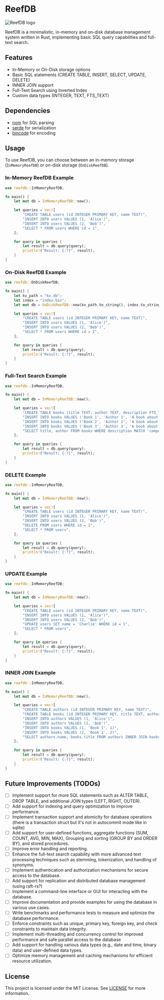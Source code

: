 # ReefDB

![ReefDB logo](https://user-images.githubusercontent.com/18029834/236632891-643c5a0a-8e26-4e88-9bc2-db69125b295f.png)

ReefDB is a minimalistic, in-memory and on-disk database management system written in Rust, implementing basic SQL query capabilities and full-text search.

## Features

- In-Memory or On-Disk storage options
- Basic SQL statements (CREATE TABLE, INSERT, SELECT, UPDATE, DELETE)
- INNER JOIN support
- Full-Text Search using Inverted Index
- Custom data types (INTEGER, TEXT, FTS_TEXT)

## Dependencies

- [nom](https://github.com/Geal/nom) for SQL parsing
- [serde](https://github.com/serde-rs/serde) for serialization
- [bincode](https://github.com/bincode-org/bincode) for encoding

## Usage

To use ReefDB, you can choose between an in-memory storage (`InMemoryReefDB`) or on-disk storage (`OnDiskReefDB`). 

### In-Memory ReefDB Example

```rust
use reefdb::InMemoryReefDB;

fn main() {
    let mut db = InMemoryReefDB::new();

    let queries = vec![
        "CREATE TABLE users (id INTEGER PRIMARY KEY, name TEXT)",
        "INSERT INTO users VALUES (1, 'Alice')",
        "INSERT INTO users VALUES (2, 'Bob')",
        "SELECT * FROM users WHERE id = 1",
    ];

    for query in queries {
        let result = db.query(query);
        println!("Result: {:?}", result);
    }
}
```

### On-Disk ReefDB Example

```rust
use reefdb::OnDiskReefDB;

fn main() {
    let kv_path = "kv.db";
    let index = "index.bin";
    let mut db = OnDiskReefDB::new(kv_path.to_string(), index.to_string());

    let queries = vec![
        "CREATE TABLE users (id INTEGER PRIMARY KEY, name TEXT)",
        "INSERT INTO users VALUES (1, 'Alice')",
        "INSERT INTO users VALUES (2, 'Bob')",
        "SELECT * FROM users WHERE id = 1",
    ];

    for query in queries {
        let result = db.query(query);
        println!("Result: {:?}", result);
    }
}
```

### Full-Text Search Example

```rust
use reefdb::InMemoryReefDB;

fn main() {
    let mut db = InMemoryReefDB::new();

    let queries = vec![
        "CREATE TABLE books (title TEXT, author TEXT, description FTS_TEXT)",
        "INSERT INTO books VALUES ('Book 1', 'Author 1', 'A book about the history of computer science.')",
        "INSERT INTO books VALUES ('Book 2', 'Author 2', 'A book about modern programming languages.')",
        "INSERT INTO books VALUES ('Book 3', 'Author 3', 'A book about the future of artificial intelligence.')",
        "SELECT title, author FROM books WHERE description MATCH 'computer science'",
    ];

    for query in queries {
        let result = db.query(query);
        println!("Result: {:?}", result);
    }
}
```

### DELETE Example

```rust
use reefdb::InMemoryReefDB;

fn main() {
    let mut db = InMemoryReefDB::new();

    let queries = vec![
        "CREATE TABLE users (id INTEGER PRIMARY KEY, name TEXT)",
        "INSERT INTO users VALUES (1, 'Alice')",
        "INSERT INTO users VALUES (2, 'Bob')",
        "DELETE FROM users WHERE id = 1",
        "SELECT * FROM users",
    ];

    for query in queries {
        let result = db.query(query);
        println!("Result: {:?}", result);
    }
}
```

### UPDATE Example

```rust
use reefdb::InMemoryReefDB;

fn main() {
    let mut db = InMemoryReefDB::new();

    let queries = vec![
        "CREATE TABLE users (id INTEGER PRIMARY KEY, name TEXT)",
        "INSERT INTO users VALUES (1, 'Alice')",
        "INSERT INTO users VALUES (2, 'Bob')",
        "UPDATE users SET name = 'Charlie' WHERE id = 1",
        "SELECT * FROM users",
    ];

    for query in queries {
        let result = db.query(query);
        println!("Result: {:?}", result);
    }
}
```

### INNER JOIN Example

```rust
use reefdb::InMemoryReefDB;

fn main() {
    let mut db = InMemoryReefDB::new();

    let queries = vec![
        "CREATE TABLE authors (id INTEGER PRIMARY KEY, name TEXT)",
        "CREATE TABLE books (id INTEGER PRIMARY KEY, title TEXT, author_id INTEGER)",
        "INSERT INTO authors VALUES (1, 'Alice')",
        "INSERT INTO authors VALUES (2, 'Bob')",
        "INSERT INTO books VALUES (1, 'Book 1', 1)",
        "INSERT INTO books VALUES (2, 'Book 2', 2)",
        "SELECT authors.name, books.title FROM authors INNER JOIN books ON authors.id = books.author_id",
    ];

    for query in queries {
        let result = db.query(query);
        println!("Result: {:?}", result);
    }
}
```

## Future Improvements (TODOs)

- [ ] Implement support for more SQL statements such as ALTER TABLE, DROP TABLE, and additional JOIN types (LEFT, RIGHT, OUTER).
- [ ] Add support for indexing and query optimization to improve performance.
- [ ] Implement transaction support and atomicity for database operations (there is a transaction struct but it's not in autocommit mode like in sqlite)
- [ ] Add support for user-defined functions, aggregate functions (SUM, COUNT, AVG, MIN, MAX), Grouping and sorting (GROUP BY and ORDER BY), and stored procedures.
- [ ] Improve error handling and reporting.
- [ ] Enhance the full-text search capability with more advanced text processing techniques such as stemming, tokenization, and handling of synonyms.
- [ ] Implement authentication and authorization mechanisms for secure access to the database.
- [ ] Add support for replication and distributed database management (using raft-rs?)
- [ ] Implement a command-line interface or GUI for interacting with the database.
- [ ] Improve documentation and provide examples for using the database in various use cases.
- [ ] Write benchmarks and performance tests to measure and optimize the database performance.
- [ ] Enforce constraints such as unique, primary key, foreign key, and check constraints to maintain data integrity.
- [ ] Implement multi-threading and concurrency control for improved performance and safe parallel access to the database
- [ ] Add support for handling various data types (e.g., date and time, binary data) and user-defined data types.
- [ ] Optimize memory management and caching mechanisms for efficient resource utilization.

## License

This project is licensed under the MIT License. See [LICENSE](LICENSE) for more information.

